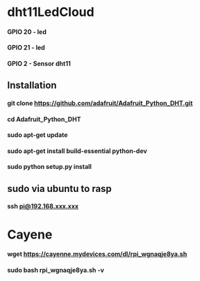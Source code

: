 # dht11LedCloud

#### GPIO 20 - led

#### GPIO 21 - led

#### GPIO 2 - Sensor dht11

## Installation

#### git clone https://github.com/adafruit/Adafruit_Python_DHT.git

#### cd Adafruit_Python_DHT

#### sudo apt-get update

#### sudo apt-get install build-essential python-dev

#### sudo python setup.py install

## sudo via ubuntu to rasp

#### ssh pi@192.168.xxx.xxx

# Cayene

#### wget https://cayenne.mydevices.com/dl/rpi_wgnaqje8ya.sh

#### sudo bash rpi_wgnaqje8ya.sh -v
